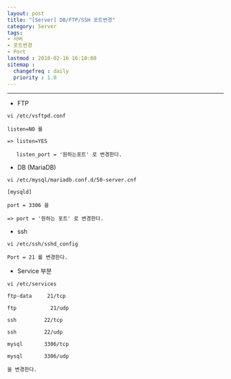 ```yaml
---
layout: post
title: "[Server] DB/FTP/SSH 포트변경"
category: Server
tags:
- 서버
- 포트변경
- Port
lastmod : 2018-02-16 16:10:00
sitemap :
  changefreq : daily
  priority : 1.0
---
```


***

<!--미리보기-->

- FTP

```
vi /etc/vsftpd.conf

listen=NO 를

=> listen=YES

   listen_port = '원하는포트' 로 변경한다.
```

- DB (MariaDB)

```
vi /etc/mysql/mariadb.conf.d/50-server.cnf

[mysqld]

port = 3306 을

=> port = '원하는 포트' 로 변경한다.
```

- ssh

```
vi /etc/ssh/sshd_config

Port = 21 를 변경한다.
```

- Service 부분

```
vi /etc/services

ftp-data     21/tcp

ftp           21/udp

ssh         22/tcp

ssh         22/udp

mysql       3306/tcp

mysql       3306/udp

을 변경한다.
```